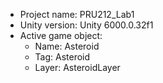 <!-- UNITY CODE ASSIST INSTRUCTIONS START -->
- Project name: PRU212_Lab1
- Unity version: Unity 6000.0.32f1
- Active game object:
  - Name: Asteroid
  - Tag: Asteroid
  - Layer: AsteroidLayer
<!-- UNITY CODE ASSIST INSTRUCTIONS END -->